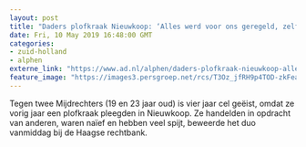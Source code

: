 ```yaml
---
layout: post
title: "Daders plofkraak Nieuwkoop: ‘Alles werd voor ons geregeld, zelfs de pizzaschuif’"
date: Fri, 10 May 2019 16:48:00 GMT
categories: 
- zuid-holland 
- alphen 
externe_link: "https://www.ad.nl/alphen/daders-plofkraak-nieuwkoop-alles-werd-voor-ons-geregeld-zelfs-de-pizzaschuif~a7f0ea5a/"
feature_image: "https://images3.persgroep.net/rcs/T3Oz_jfRH9p4TOD-zkFeaCP8b7U/diocontent/136686993/_fitwidth/400/?appId=21791a8992982cd8da851550a453bd7f&quality=0.7"
---
```


Tegen twee Mijdrechters (19 en 23 jaar oud) is vier jaar cel geëist, omdat ze vorig jaar een plofkraak pleegden in Nieuwkoop. Ze handelden in opdracht van anderen, waren naïef en hebben veel spijt, beweerde het duo vanmiddag bij de Haagse rechtbank.
